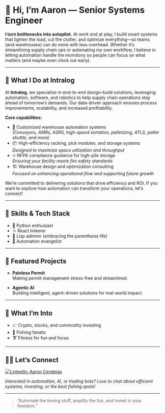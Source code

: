 # 👋 Hi, I’m Aaron — Senior Systems Engineer

**I turn bottlenecks into autopilot.** At work and at play, I build smart systems that lighten the load, cut the clutter, and optimize everything—so teams (and warehouses) can do more with less overhead. Whether it’s streamlining supply chain ops or automating my own workflow, I believe in letting automation handle the monotony so people can focus on what matters (and maybe even clock out early).

---

## 🏢 What I Do at Intralog

At **Intralog**, we specialize in end-to-end design-build solutions, leveraging automation, software, and robotics to help supply chain operations stay ahead of tomorrow’s demands. Our data-driven approach ensures process improvements, scalability, and increased profitability.

**Core capabilities:**
- 🚚 Customized warehouse automation systems  
  *(Conveyors, AMRs, ASRS, high-speed sortation, palletizing, ATLS, pallet shuttle, and more)*
- 📦 High-efficiency racking, pick modules, and storage systems  
  *Designed to maximize space utilization and throughput*
- 🔥 NFPA compliance guidance for high-pile storage  
  *Ensuring your facility meets fire safety standards*
- 🏗️ Warehouse design and optimization consulting  
  *Focused on enhancing operational flow and supporting future growth*

We’re committed to delivering solutions that drive efficiency and ROI. If you want to explore how automation can transform your operations, let’s connect!

---

## 🚀 Skills & Tech Stack

- 🐍 Python enthusiast
- ⚛️ React tinkerer
- 🧠 Lisp admirer (embracing the parenthesis life)
- 🤖 Automation evangelist

---

## 🌟 Featured Projects

- **Painless Permit**  
  Making permit management stress-free and streamlined.

- **Agentic AI**  
  Building intelligent, agent-driven solutions for real-world impact.

---

## 👀 What I’m Into

- 💹 Crypto, stocks, and commodity investing
- 🎣 Fishing fanatic
- 🏋️ Fitness for fun and focus

---

## 🧑‍💻 Let’s Connect

[![LinkedIn: Aaron Cendejas](https://img.shields.io/badge/-LinkedIn-blue?style=flat-square&logo=linkedin&logoColor=white&link=https://www.linkedin.com/in/aaron-cendejas-577b67223/)](https://www.linkedin.com/in/aaron-cendejas-577b67223/)

*Interested in automation, AI, or trading bots? Love to chat about efficient systems, investing, or the best fishing spots!*

---

> “Automate the boring stuff, amplify the fun, and invest in your freedom.”
